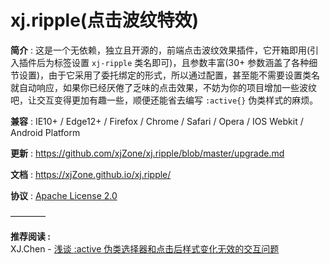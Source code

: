 <!-- --------------------------------------------------------------------------------------- -->
# xj.ripple(点击波纹特效)  

**简介** : 这是一个无依赖，独立且开源的，前端点击波纹效果插件，它开箱即用(引入插件后为标签设置 `xj-ripple` 类名即可)，且参数丰富(30+ 参数涵盖了各种细节设置)，由于它采用了委托绑定的形式，所以通过配置，甚至能不需要设置类名就自动响应，如果你已经厌倦了乏味的点击效果，不妨为你的项目增加一些波纹吧，让交互变得更加有趣一些，顺便还能省去编写 `:active{}` 伪类样式的麻烦。  

**兼容** : IE10+ / Edge12+ / Firefox / Chrome / Safari / Opera / IOS Webkit / Android Platform  

**更新** : <https://github.com/xjZone/xj.ripple/blob/master/upgrade.md>  

**文档** : <https://xjZone.github.io/xj.ripple/>  

**协议** : [Apache License 2.0](https://github.com/xjZone/xj.ripple/blob/master/LICENSE)  

————

**推荐阅读 :**  
XJ.Chen - [浅谈 :active 伪类选择器和点击后样式变化无效的交互问题](https://juejin.cn/post/7165977604074242061)  


